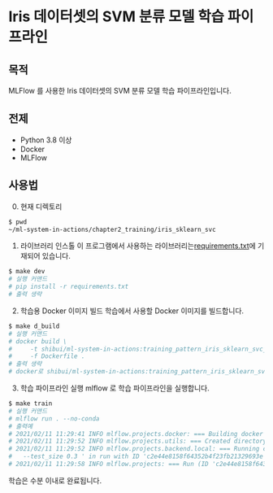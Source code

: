 # Iris 데이터셋의 SVM 분류 모델 학습 파이프라인

## 목적

MLFlow 를 사용한 Iris 데이터셋의 SVM 분류 모델 학습 파이프라인입니다.

## 전제

- Python 3.8 이상
- Docker
- MLFlow

## 사용법

0. 현재 디렉토리

```sh
$ pwd
~/ml-system-in-actions/chapter2_training/iris_sklearn_svc
```

1. 라이브러리 인스톨
   이 프로그램에서 사용하는 라이브러리는[requirements.txt](./requirements.txt)에 기재되어 있습니다.

```sh
$ make dev
# 실행 커맨드
# pip install -r requirements.txt
# 출력 생략
```

2. 학습용 Docker 이미지 빌드
   학습에서 사용할 Docker 이미지를 빌드합니다.

```sh
$ make d_build
# 실행 커맨드
# docker build \
#     -t shibui/ml-system-in-actions:training_pattern_iris_sklearn_svc_0.0.1 \
#     -f Dockerfile .
# 출력 생략
# docker로 shibui/ml-system-in-actions:training_pattern_iris_sklearn_svc_0.0.1 이 빌드됩니다.
```

3. 학습 파이프라인 실행
   mlflow 로 학습 파이프라인을 실행합니다.

```sh
$ make train
# 실행 커맨드
# mlflow run . --no-conda
# 출력예
# 2021/02/11 11:29:41 INFO mlflow.projects.docker: === Building docker image iris_sklearn_svc:6fa928e ===
# 2021/02/11 11:29:52 INFO mlflow.projects.utils: === Created directory /var/folders/v8/bvkzgn8j1ws6y76t4z5nt6280000gn/T/tmpdtqjaxok for downloading remote URIs passed to arguments of type 'path' ===
# 2021/02/11 11:29:52 INFO mlflow.projects.backend.local: === Running command 'docker run --rm -v ~/book/ml-system-in-actions/chapter2_training/iris_sklearn_svc/mlruns:/mlflow/tmp/mlruns -v ~/book/ml-system-in-actions/chapter2_training_patterns/iris_sklearn_svc/mlruns/0/c2e44e8158f64352b4f23fb21329693e/artifacts:~/book/ml-system-in-actions/chapter2_training_patterns/iris_sklearn_svc/mlruns/0/c2e44e8158f64352b4f23fb21329693e/artifacts -e MLFLOW_RUN_ID=c2e44e8158f64352b4f23fb21329693e -e MLFLOW_TRACKING_URI=file:///mlflow/tmp/mlruns -e MLFLOW_EXPERIMENT_ID=0 iris_sklearn_svc:6fa928e python -m iris_train \
#   --test_size 0.3 ' in run with ID 'c2e44e8158f64352b4f23fb21329693e' ===
# 2021/02/11 11:29:58 INFO mlflow.projects: === Run (ID 'c2e44e8158f64352b4f23fb21329693e') succeeded ===
```

학습은 수분 이내로 완료됩니다.
